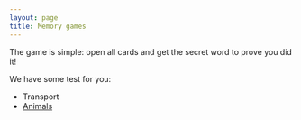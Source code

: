 ```yaml
---
layout: page
title: Memory games
---
```


The game is simple: open all cards and get the secret word to prove you did it!

We have some test for you:

* Transport
* [Animals](animals)